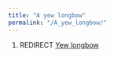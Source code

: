 ```yaml
---
title: "A yew longbow"
permalink: "/A_yew_longbow/"
---
```


1.  REDIRECT [Yew longbow](Yew_longbow "wikilink")